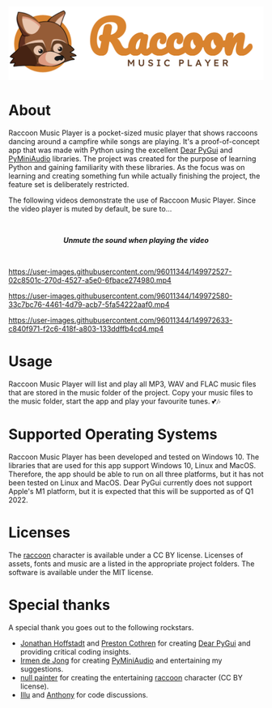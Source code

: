 ![Raccoon Music Player Logo](https://github.com/bandit-masked/media/blob/main/raccoon.png)

# About

Raccoon Music Player is a pocket-sized music player that shows raccoons dancing around a campfire while songs are playing. It's a proof-of-concept app that was made with Python using the excellent [Dear PyGui](https://github.com/hoffstadt/DearPyGui/) and [PyMiniAudio](https://github.com/irmen/pyminiaudio) libraries. The project was created for the purpose of learning Python and gaining familiarity with these libraries. As the focus was on learning and creating something fun while actually finishing the project, the feature set is deliberately restricted.

The following videos demonstrate the use of Raccoon Music Player. Since the video player is muted by default, be sure to...  

<br/>

<p align="center"><b><i>Unmute the sound when playing the video</i></b></p>

<br/>

https://user-images.githubusercontent.com/96011344/149972527-02c8501c-270d-4527-a5e0-6fbace274980.mp4


https://user-images.githubusercontent.com/96011344/149972580-33c7bc76-4461-4d79-acb7-5fa54222aaf0.mp4


https://user-images.githubusercontent.com/96011344/149972633-c840f971-f2c6-418f-a803-133ddffb4cd4.mp4


# Usage
Raccoon Music Player will list and play all MP3, WAV and FLAC music files that are stored in the music folder of the project. Copy your music files to the music folder, start the app and play your favourite tunes. 💕🎶

# Supported Operating Systems
Raccoon Music Player has been developed and tested on Windows 10. The libraries that are used for this app support Windows 10, Linux and MacOS. Therefore, the app should be able to run on all three platforms, but it has not been tested on Linux and MacOS. Dear PyGui currently does not support Apple's M1 platform, but it is expected that this will be supported as of Q1 2022.

# Licenses
The [raccoon](https://null-painter-error.itch.io/cute-raccoon-2d-game-sprite-and-animations) character is available under a CC BY license. Licenses of assets, fonts and music are a listed in the appropriate project folders. The software is available under the MIT license.

# Special thanks
A special thank you goes out to the following rockstars.

* [Jonathan Hoffstadt](https://github.com/hoffstadt) and [Preston Cothren](https://github.com/Pcothren) for creating [Dear PyGui](https://github.com/hoffstadt/DearPyGui/) and providing critical coding insights.
* [Irmen de Jong](https://github.com/irmen) for creating [PyMiniAudio](https://github.com/irmen/pyminiaudio) and entertaining my suggestions.
* [null painter](https://null-painter-error.itch.io/) for creating the entertaining [raccoon](https://null-painter-error.itch.io/cute-raccoon-2d-game-sprite-and-animations) character (CC BY license).
* [Illu](https://github.com/Mstpyt) and [Anthony](https://github.com/Atlamillias) for code discussions.